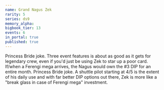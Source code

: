 ```yaml
---
name: Grand Nagus Zek
rarity: 5
series: ds9
memory_alpha:
bigbook_tier: 13
events: 6
in_portal: true
published: true
---
```


Princess Bride joke. Three event features is about as good as it gets for legendary crew, even if you'd just be using Zek to star up a poor card. If/when a Ferengi mega arrives, the Nagus would own the #3 DIP for an entire month. Princess Bride joke. A shuttle pilot starting at 4/5 is the extent of his daily use and with far better DIP options out there, Zek is more like a "break glass in case of Ferengi mega" investment.
